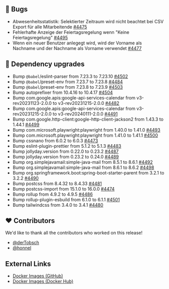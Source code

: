 ## 🐞 Bugs

- Abwesenheitsstatistik: Selektierter Zeitraum wird nicht beachtet bei CSV Export für alle Mitarbeitende  [#4475](https://github.com/urlaubsverwaltung/urlaubsverwaltung/issues/4475)
- Fehlerhafte Anzeige der Feiertagsregelung wenn "Keine Feiertagsregelung" [#4495](https://github.com/urlaubsverwaltung/urlaubsverwaltung/issues/4495)
- Wenn ein neuer Benutzer anlegegt wird, wird der Vorname als Nachname und der Nachname als Vorname verwendet [#4477](https://github.com/urlaubsverwaltung/urlaubsverwaltung/issues/4477)

## 🔨 Dependency upgrades

- Bump `@babel`/eslint-parser from 7.23.3 to 7.23.10 [#4502](https://github.com/urlaubsverwaltung/urlaubsverwaltung/pull/4502)
- Bump `@babel`/preset-env from 7.23.7 to 7.23.8 [#4484](https://github.com/urlaubsverwaltung/urlaubsverwaltung/pull/4484)
- Bump `@babel`/preset-env from 7.23.8 to 7.23.9 [#4503](https://github.com/urlaubsverwaltung/urlaubsverwaltung/pull/4503)
- Bump autoprefixer from 10.4.16 to 10.4.17 [#4504](https://github.com/urlaubsverwaltung/urlaubsverwaltung/pull/4504)
- Bump com.google.apis:google-api-services-calendar from v3-rev20231123-2.0.0 to v3-rev20231215-2.0.0 [#4482](https://github.com/urlaubsverwaltung/urlaubsverwaltung/pull/4482)
- Bump com.google.apis:google-api-services-calendar from v3-rev20231215-2.0.0 to v3-rev20240111-2.0.0 [#4491](https://github.com/urlaubsverwaltung/urlaubsverwaltung/pull/4491)
- Bump com.google.http-client:google-http-client-jackson2 from 1.43.3 to 1.44.1 [#4499](https://github.com/urlaubsverwaltung/urlaubsverwaltung/pull/4499)
- Bump com.microsoft.playwright:playwright from 1.40.0 to 1.41.0 [#4493](https://github.com/urlaubsverwaltung/urlaubsverwaltung/pull/4493)
- Bump com.microsoft.playwright:playwright from 1.41.0 to 1.41.1 [#4500](https://github.com/urlaubsverwaltung/urlaubsverwaltung/pull/4500)
- Bump cssnano from 6.0.2 to 6.0.3 [#4473](https://github.com/urlaubsverwaltung/urlaubsverwaltung/pull/4473)
- Bump eslint-plugin-prettier from 5.1.2 to 5.1.3 [#4483](https://github.com/urlaubsverwaltung/urlaubsverwaltung/pull/4483)
- Bump jollyday.version from 0.22.0 to 0.23.2 [#4487](https://github.com/urlaubsverwaltung/urlaubsverwaltung/pull/4487)
- Bump jollyday.version from 0.23.2 to 0.24.0 [#4489](https://github.com/urlaubsverwaltung/urlaubsverwaltung/pull/4489)
- Bump org.simplejavamail:simple-java-mail from 8.5.1 to 8.6.1 [#4492](https://github.com/urlaubsverwaltung/urlaubsverwaltung/pull/4492)
- Bump org.simplejavamail:simple-java-mail from 8.6.1 to 8.6.2 [#4498](https://github.com/urlaubsverwaltung/urlaubsverwaltung/pull/4498)
- Bump org.springframework.boot:spring-boot-starter-parent from 3.2.1 to 3.2.2 [#4490](https://github.com/urlaubsverwaltung/urlaubsverwaltung/pull/4490)
- Bump postcss from 8.4.32 to 8.4.33 [#4481](https://github.com/urlaubsverwaltung/urlaubsverwaltung/pull/4481)
- Bump postcss-import from 15.1.0 to 16.0.0 [#4474](https://github.com/urlaubsverwaltung/urlaubsverwaltung/pull/4474)
- Bump rollup from 4.9.2 to 4.9.5 [#4486](https://github.com/urlaubsverwaltung/urlaubsverwaltung/pull/4486)
- Bump rollup-plugin-esbuild from 6.1.0 to 6.1.1 [#4501](https://github.com/urlaubsverwaltung/urlaubsverwaltung/pull/4501)
- Bump tailwindcss from 3.4.0 to 3.4.1 [#4480](https://github.com/urlaubsverwaltung/urlaubsverwaltung/pull/4480)

## ❤️ Contributors

We'd like to thank all the contributors who worked on this release!

- [@derTobsch](https://github.com/derTobsch)
- [@honnel](https://github.com/honnel)
## External Links

- [Docker Images (GitHub)](https://github.com/urlaubsverwaltung/urlaubsverwaltung/pkgs/container/urlaubsverwaltung%2Furlaubsverwaltung)
- [Docker Images (Docker Hub)](https://hub.docker.com/r/urlaubsverwaltung/urlaubsverwaltung)
